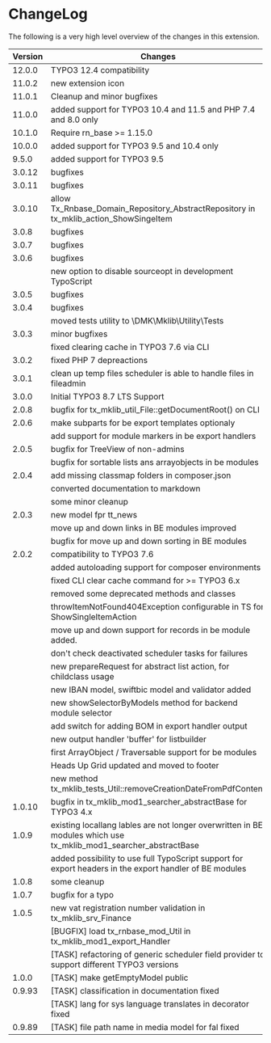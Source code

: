 ChangeLog
=========

The following is a very high level overview of the changes in this extension.

| Version | Changes                                                                                                              |
|---------|----------------------------------------------------------------------------------------------------------------------|
| 12.0.0  | TYPO3 12.4 compatibility                                                     |
| 11.0.2  | new extension icon                                                                                                   |
| 11.0.1  | Cleanup and minor bugfixes                                                                                           |
| 11.0.0  | added support for TYPO3 10.4 and 11.5 and PHP 7.4 and 8.0 only                                                       |
| 10.1.0  | Require rn_base >= 1.15.0                                                                                            |
| 10.0.0  | added support for TYPO3 9.5 and 10.4 only                                                                            |
| 9.5.0   | added support for TYPO3 9.5                                                                                          |
| 3.0.12  | bugfixes                                                                                                             |
| 3.0.11  | bugfixes                                                                                                             |
| 3.0.10  | allow Tx_Rnbase_Domain_Repository_AbstractRepository in tx_mklib_action_ShowSingeItem                                |
| 3.0.8   | bugfixes                                                                                                             |
| 3.0.7   | bugfixes                                                                                                             |
| 3.0.6   | bugfixes                                                                                                             |
|         | new option to disable sourceopt in development TypoScript                                                            |
| 3.0.5   | bugfixes                                                                                                             |
| 3.0.4   | bugfixes                                                                                                             |
|         | moved tests utility to \DMK\Mklib\Utility\Tests                                                                      |
| 3.0.3   | minor bugfixes                                                                                                       |
|         | fixed clearing cache in TYPO3 7.6 via CLI                                                                            |
| 3.0.2   | fixed PHP 7 depreactions                                                                                             |
| 3.0.1   | clean up temp files scheduler is able to handle files in fileadmin                                                   |
| 3.0.0   | Initial TYPO3 8.7 LTS Support                                                                                        |
| 2.0.8   | bugfix for tx_mklib_util_File::getDocumentRoot() on CLI                                                              |
| 2.0.6   | make subparts for be export templates optionaly                                                                      |
|         | add support for module markers in be export handlers                                                                 |
| 2.0.5   | bugfix for TreeView of non-admins                                                                                    |
|         | bugfix for sortable lists ans arrayobjects in be modules                                                             |
| 2.0.4   | add missing classmap folders in composer.json                                                                        |
|         | converted documentation to markdown                                                                                  |
|         | some minor cleanup                                                                                                   |
| 2.0.3   | new model fpr tt_news                                                                                                |
|         | move up and down links in BE modules improved                                                                        |
|         | bugfix for move up and down sorting in BE modules                                                                    |
| 2.0.2   | compatibility to TYPO3 7.6                                                                                           |
|         | added autoloading support for composer environments                                                                  |
|         | fixed CLI clear cache command for \>= TYPO3 6.x                                                                      |
|         | removed some deprecated methods and classes                                                                          |
|         | throwItemNotFound404Exception configurable in TS for ShowSingleItemAction                                            |
|         | move up and down support for records in be module added.                                                             |
|         | don't check deactivated scheduler tasks for failures                                                                 |
|         | new prepareRequest for abstract list action, for childclass usage                                                    |
|         | new IBAN model, swiftbic model and validator added                                                                   |
|         | new showSelectorByModels method for backend module selector                                                          |
|         | add switch for adding BOM in export handler output                                                                   |
|         | new output handler 'buffer' for listbuilder                                                                          |
|         | first ArrayObject / Traversable support for be modules                                                               |
|         | Heads Up Grid updated and moved to footer                                                                            |
|         | new method tx\_mklib\_tests\_Util::removeCreationDateFromPdfContent                                                  |
| 1.0.10  | bugfix in tx\_mklib\_mod1\_searcher\_abstractBase for TYPO3 4.x                                                      |
| 1.0.9   | existing locallang lables are not longer overwritten in BE modules which use tx\_mklib\_mod1\_searcher\_abstractBase |
|         | added possibility to use full TypoScript support for export headers in the export handler of BE modules              |
| 1.0.8   | some cleanup                                                                                                         |
| 1.0.7   | bugfix for a typo                                                                                                    |
| 1.0.5   | new vat registration number validation in tx\_mklib\_srv\_Finance                                                    |
|         | [BUGFIX] load tx\_rnbase\_mod\_Util in tx\_mklib\_mod1\_export\_Handler                                              |
|         | [TASK] refactoring of generic scheduler field provider to support different TYPO3 versions                           |
| 1.0.0   | [TASK] make getEmptyModel public                                                                                     |
| 0.9.93  | [TASK] classification in documentation fixed                                                                         |
|         | [TASK] lang for sys language translates in decorator fixed                                                           |
| 0.9.89  | [TASK] file path name in media model for fal fixed                                                                   |


